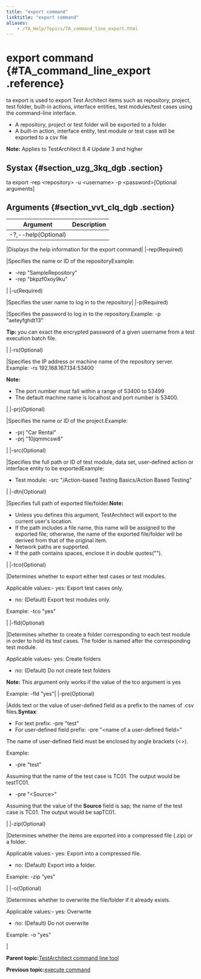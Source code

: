 ```yaml
--- 
title: "export command"
linktitle: "export command"
aliases: 
    - /TA_Help/Topics/TA_command_line_export.html
---
```

# export command {#TA_command_line_export .reference}

ta export is used to export Test Architect items such as repository, project, test folder, built-in actions, interface entities, test modules/test cases using the command-line interface.

-   A repository, project or test folder will be exported to a folder
-   A built-in action, interface entity, test module or test case will be exported to a csv file

**Note:** Applies to TestArchitect 8.4 Update 3 and higher

## Systax {#section_uzg_3kq_dgb .section}

ta export -rep <repository\> -u <username\> -p <password\>\[Optional arguments\]

## Arguments {#section_vvt_clq_dgb .section}

|Argument|Description|
|--------|-----------|
|-?,--help\(Optional\)

|Displays the help information for the export command|
|-rep\(Required\)

|Specifies the name or ID of the repositoryExample:

-   -rep "SampleRepository"
-   -rep "bkpzf0xoy9ku"

|
|-u\(Required\)

|Specifies the user name to log in to the repository|
|-p\(Required\)

|Specifies the password to log in to the repository.Example: -p "aeteyfghdt13"

**Tip:** you can exact the encrypted password of a given username from a test execution batch file.

|
|-rs\(Optional\)

|Specifies the IP address or machine name of the repository server. Example: -rs 192.168.167.134:53400

**Note:**

-   The port number must fall within a range of 53400 to 53499
-   The default machine name is localhost and port number is 53400.

|
|-prj\(Optional\)

|Specifies the name or ID of the project.Example:

-   -prj "Car Rental"
-   -prj "10jqmmcsw8"

|
|-src\(Optional\)

|Specifies the full path or ID of test module, data set, user-defined action or interface entity to be exportedExample:

-   Test module: -src "/Action-based Testing Basics/Action Based Testing"

|
|-dtn\(Optional\)

|Specifies full path of exported file/folder.**Note:**

-   Unless you defines this argument, TestArchitect will export to the current user's location.
-   If the path includes a file name, this name will be assigned to the exported file; otherwise, the name of the exported file/folder will be derived from that of the original item.
-   Network paths are supported.
-   If the path contains spaces, enclose it in double quotes\(""\).

|
|-tco\(Optional\)

|Determines whether to export either test cases or test modules.

Applicable values:-   yes: Export test cases only.
-   no: \(Default\) Export test modules only.

Example: -tco "yes"

|
|-fld\(Optional\)

|Determines whether to create a folder corresponding to each test module in order to hold its test cases. The folder is named after the corresponding test module.

Applicable values-   yes: Create folders
-   no: \(Default\) Do not create test folders

**Note:** This argument only works if the value of the tco argument is yes

 Example: -fld "yes"|
|-pre\(Optional\)

|Adds text or the value of user-defined field as a prefix to the names of .csv files.**Syntax**:

-   For text prefix: -pre "test"
-   For user-defined field prefix: -pre "<name of a user-defined field\>"

The name of user-defined field must be enclosed by angle brackets \(<\>\).


Example:

-   -pre "test"

Assuming that the name of the test case is TC01. The output would be testTC01.

-   -pre "<Source\>"

Assuming that the value of the **Source** field is sap; the name of the test case is TC01. The output would be sapTC01.


|
|-zip\(Optional\)

|Determines whether the items are exported into a compressed file \(.zip\) or a folder.

Applicable values:-   yes: Export into a compressed file.
-   no: \(Default\) Export into a folder.

Example: -zip "yes"

|
|-o\(Optional\)

|Determines whether to overwrite the file/folder if it already exists.

Applicable values:-   yes: Overwrite
-   no: \(Default\) Do not overwrite

Example: -o "yes"

|

**Parent topic:**[TestArchitect command line tool](../../TA_Help/Topics/TA_command_line_tool.html)

**Previous topic:**[execute command](../../TA_Help/Topics/TA_command_line_execute.html)

